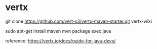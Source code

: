 # vertx

git clone https://github.com/vert-x3/vertx-maven-starter.git vertx-wiki

sudo apt-get install maven
mvn package exec:java

reference:
https://vertx.io/docs/guide-for-java-devs/
